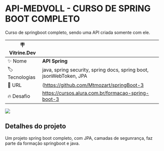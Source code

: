 # API-MEDVOLL - CURSO DE SPRING BOOT COMPLETO

Curso de springboot completo, sendo uma API criada somente com ele.

| :placard: Vitrine.Dev |     |
| -------------  | --- |
| :sparkles: Nome        | **API Spring**
| :label: Tecnologias | java, spring security, spring docs, spring boot, jsonWebToken, JPA
| :rocket: URL         | (https://github.com/Mtmozart/springBoot-3
| :fire: Desafio     | https://cursos.alura.com.br/formacao-spring-boot-3

<!-- Inserir imagem com a #vitrinedev ao final do link -->
![]([https://via.placeholder.com/1200x500.png?text=imagem+lindona+do+meu+projeto](https://camo.githubusercontent.com/c7ff5b3e7cf2fc1aae6036c183d41b13189839c9896e1c7a6ebac07e735f07e4/68747470733a2f2f6d656469612e646973636f72646170702e6e65742f6174746163686d656e74732f3436373139353731343734353636333439382f313139373233353638313139303232383132392f737072696e672d626f6f742e6a7065673f65783d36356261383739642669733d363561383132396426686d3d38353930306133363536626261633939653332626439323937306333643238653436326662343730626465646563616662326264626233373966336436373464263d26666f726d61743d776562702376697472696e65646576)https://camo.githubusercontent.com/c7ff5b3e7cf2fc1aae6036c183d41b13189839c9896e1c7a6ebac07e735f07e4/68747470733a2f2f6d656469612e646973636f72646170702e6e65742f6174746163686d656e74732f3436373139353731343734353636333439382f313139373233353638313139303232383132392f737072696e672d626f6f742e6a7065673f65783d36356261383739642669733d363561383132396426686d3d38353930306133363536626261633939653332626439323937306333643238653436326662343730626465646563616662326264626233373966336436373464263d26666f726d61743d776562702376697472696e65646576#vitrinedev)

## Detalhes do projeto

Um projeto spring boot completo, com JPA, camadas de segunrança, faz parte da formação springboot e java.
